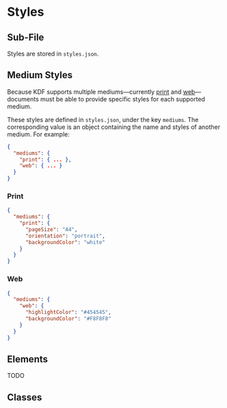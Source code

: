 # Styles


## Sub-File

Styles are stored in `styles.json`.


## Medium Styles

Because KDF supports multiple mediums—currently [print][1] and
[web][2]—documents must be able to provide specific styles for each supported
medium.

These styles are defined in `styles.json`, under the key `mediums`. The
corresponding value is an object containing the name and styles of another
medium. For example:

```json
{
  "mediums": {
    "print": { ... },
    "web": { ... }
  }
}
```

[1]: #print
[2]: #web


### Print

```json
{
  "mediums": {
    "print": {
      "pageSize": "A4",
      "orientation": "portrait",
      "backgroundColor": "white"
    }
  }
}
```


### Web

```json
{
  "mediums": {
    "web": {
      "highlightColor": "#454545",
      "backgroundColor": "#F8F8F8"
    }
  }
}
```


## Elements

TODO


## Classes